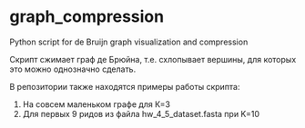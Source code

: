 # graph_compression
Python script for de Bruijn graph visualization and compression

Скрипт сжимает граф де Брюйна, т.е. схлопывает вершины, для которых это можно однозначно сделать.

В репозитории также находятся примеры работы скрипта:
1. На совсем маленьком графе для К=3
2. Для первых 9 ридов из файла hw_4_5_dataset.fasta при K=10
